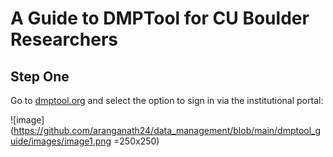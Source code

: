 # A Guide to DMPTool for CU Boulder Researchers

## Step One

Go to [dmptool.org](www.dmptool.org) and select the option to sign in via the institutional portal:

![image](https://github.com/aranganath24/data_management/blob/main/dmptool_guide/images/image1.png =250x250)
